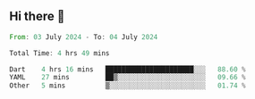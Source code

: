 ## Hi there 👋

<!--START_SECTION:waka-->

```rust
From: 03 July 2024 - To: 04 July 2024

Total Time: 4 hrs 49 mins

Dart    4 hrs 16 mins   ██████████████████████░░░   88.60 %
YAML    27 mins         ██▒░░░░░░░░░░░░░░░░░░░░░░   09.66 %
Other   5 mins          ▒░░░░░░░░░░░░░░░░░░░░░░░░   01.74 %
```

<!--END_SECTION:waka-->

<!--
**mathiskakal/mathiskakal** is a ✨ _special_ ✨ repository because its `README.md` (this file) appears on your GitHub profile.

Here are some ideas to get you started:

- 🔭 I’m currently working on ...
- 🌱 I’m currently learning ...
- 👯 I’m looking to collaborate on ...
- 🤔 I’m looking for help with ...
- 💬 Ask me about ...
- 📫 How to reach me: ...
- 😄 Pronouns: ...
- ⚡ Fun fact: ...
-->
